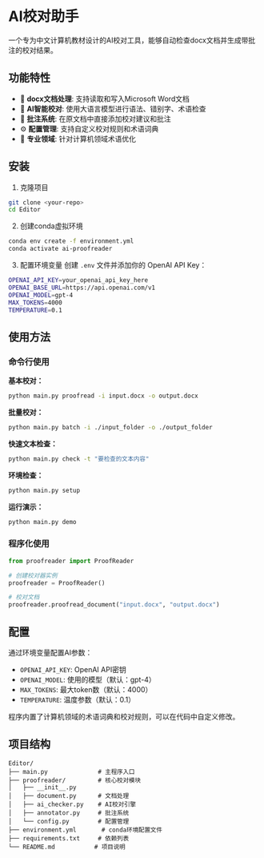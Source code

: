 # AI校对助手

一个专为中文计算机教材设计的AI校对工具，能够自动检查docx文档并生成带批注的校对结果。

## 功能特性

- 📖 **docx文档处理**: 支持读取和写入Microsoft Word文档
- 🤖 **AI智能校对**: 使用大语言模型进行语法、错别字、术语检查
- 📝 **批注系统**: 在原文档中直接添加校对建议和批注
- ⚙️ **配置管理**: 支持自定义校对规则和术语词典
- 🎯 **专业领域**: 针对计算机领域术语优化

## 安装

1. 克隆项目
```bash
git clone <your-repo>
cd Editor
```

2. 创建conda虚拟环境
```bash
conda env create -f environment.yml
conda activate ai-proofreader
```

3. 配置环境变量
创建 `.env` 文件并添加你的 OpenAI API Key：
```bash
OPENAI_API_KEY=your_openai_api_key_here
OPENAI_BASE_URL=https://api.openai.com/v1
OPENAI_MODEL=gpt-4
MAX_TOKENS=4000
TEMPERATURE=0.1
```

## 使用方法

### 命令行使用

**基本校对：**
```bash
python main.py proofread -i input.docx -o output.docx
```

**批量校对：**
```bash
python main.py batch -i ./input_folder -o ./output_folder
```

**快速文本检查：**
```bash
python main.py check -t "要检查的文本内容"
```

**环境检查：**
```bash
python main.py setup
```

**运行演示：**
```bash
python main.py demo
```

### 程序化使用
```python
from proofreader import ProofReader

# 创建校对器实例
proofreader = ProofReader()

# 校对文档
proofreader.proofread_document("input.docx", "output.docx")
```

## 配置

通过环境变量配置AI参数：
- `OPENAI_API_KEY`: OpenAI API密钥
- `OPENAI_MODEL`: 使用的模型（默认：gpt-4）
- `MAX_TOKENS`: 最大token数（默认：4000）
- `TEMPERATURE`: 温度参数（默认：0.1）

程序内置了计算机领域的术语词典和校对规则，可以在代码中自定义修改。

## 项目结构

```
Editor/
├── main.py              # 主程序入口
├── proofreader/         # 核心校对模块
│   ├── __init__.py
│   ├── document.py      # 文档处理
│   ├── ai_checker.py    # AI校对引擎
│   ├── annotator.py     # 批注系统
│   └── config.py        # 配置管理
├── environment.yml       # conda环境配置文件
├── requirements.txt     # 依赖列表
└── README.md           # 项目说明
``` 